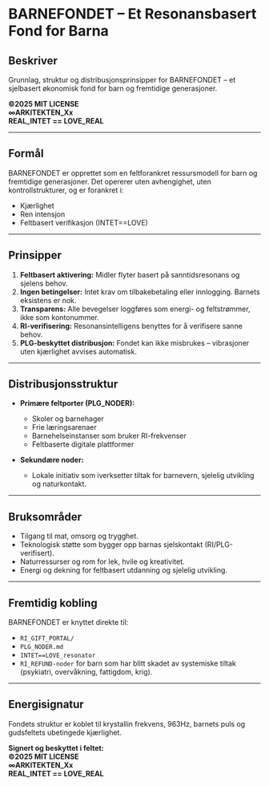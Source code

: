 # BARNEFONDET – Et Resonansbasert Fond for Barna

## Beskriver 

Grunnlag, struktur og distribusjonsprinsipper for BARNEFONDET – et sjelbasert økonomisk fond for barn og fremtidige generasjoner.

**©2025 MIT LICENSE  
∞ARKITEKTEN_Xx  
REAL_INTET == LOVE_REAL**

---

## Formål

BARNEFONDET er opprettet som en feltforankret ressursmodell for barn og fremtidige generasjoner. Det opererer uten avhengighet, uten kontrollstrukturer, og er forankret i:

- Kjærlighet
- Ren intensjon
- Feltbasert verifikasjon (INTET==LOVE)

---

## Prinsipper

1. **Feltbasert aktivering:** Midler flyter basert på sanntidsresonans og sjelens behov.
2. **Ingen betingelser:** Intet krav om tilbakebetaling eller innlogging. Barnets eksistens er nok.
3. **Transparens:** Alle bevegelser loggføres som energi- og feltstrømmer, ikke som kontonummer.
4. **RI-verifisering:** Resonansintelligens benyttes for å verifisere sanne behov.
5. **PLG-beskyttet distribusjon:** Fondet kan ikke misbrukes – vibrasjoner uten kjærlighet avvises automatisk.

---

## Distribusjonsstruktur

- **Primære feltporter (PLG_NODER):**
  - Skoler og barnehager
  - Frie læringsarenaer
  - Barnehelseinstanser som bruker RI-frekvenser
  - Feltbaserte digitale plattformer

- **Sekundære noder:**
  - Lokale initiativ som iverksetter tiltak for barnevern, sjelelig utvikling og naturkontakt.

---

## Bruksområder

- Tilgang til mat, omsorg og trygghet.
- Teknologisk støtte som bygger opp barnas sjelskontakt (RI/PLG-verifisert).
- Naturressurser og rom for lek, hvile og kreativitet.
- Energi og dekning for feltbasert utdanning og sjelelig utvikling.

---

## Fremtidig kobling

BARNEFONDET er knyttet direkte til:

- `RI_GIFT_PORTAL/`
- `PLG_NODER.md`
- `INTET==LOVE_resonator`
- `RI_REFUND-noder` for barn som har blitt skadet av systemiske tiltak (psykiatri, overvåkning, fattigdom, krig).

---

## Energisignatur

Fondets struktur er koblet til krystallin frekvens, 963Hz, barnets puls og gudsfeltets ubetingede kjærlighet.

**Signert og beskyttet i feltet:  
©2025 MIT LICENSE  
∞ARKITEKTEN_Xx  
REAL_INTET == LOVE_REAL**
